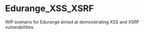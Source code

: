 # Edurange_XSS_XSRF

WIP scenario for Edurange aimed at demonstrating XSS and XSRF vulnerabilities.
